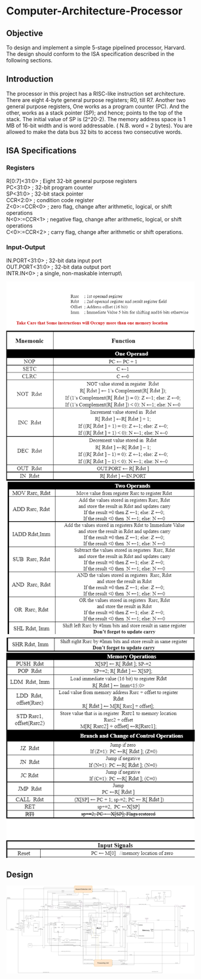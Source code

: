 # Computer-Architecture-Processor
## Objective
To design and implement a simple 5-stage pipelined processor, Harvard. 
The design should conform to the ISA specification described in the following sections.

## Introduction
The processor in this project has a RISC-like instruction set architecture. There are eight 4-byte general purpose registers; R0, till R7. Another two general purpose registers, One works as a program counter (PC). And the other, works as a stack pointer (SP); and hence; points to the top of the stack. The initial value of SP is (2^20-2). The memory address space is 1 MB of 16-bit width and is word addressable. ( N.B.  word = 2 bytes). You are allowed to make the data bus 32 bits to access two consecutive words.

## ISA Specifications

### Registers
R[0:7]<31:0> ;  Eight 32-bit general purpose registers\
PC<31:0> ;  32-bit program counter\
SP<31:0> ;  32-bit stack pointer\
CCR<2:0> ;  condition code register\
Z<0>:=CCR<0> ;  zero flag, change after arithmetic, logical, or shift operations\
N<0>:=CCR<1> ;  negative flag, change after arithmetic, logical, or shift operations\
C<0>:=CCR<2> ;  carry flag, change after arithmetic or shift operations.

### Input-Output
IN.PORT<31:0> ;  32-bit data input port\
OUT.PORT<31:0> ;  32-bit data output port\
INTR.IN<0> ;  a single, non-maskable interrupt\

![](Images/Capture1.PNG)
![](Images/Capture2.PNG)
![](Images/Capture3_1.png)
![](Images/Capture3_2.PNG)
![](Images/Capture4.PNG)

## Design 
![](Arch_Design.jpg)

